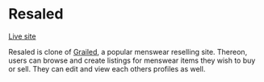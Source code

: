 # Resaled

[Live site](https://resaled.herokuapp.com/#/)

Resaled is clone of [Grailed](https://www.grailed.com/), a popular menswear
reselling site. Thereon, users can browse and create listings for menswear items
they wish to buy or sell. They can edit and view each others profiles as well.
